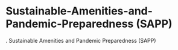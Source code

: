 # Sustainable-Amenities-and-Pandemic-Preparedness (SAPP)
. Sustainable Amenities and Pandemic Preparedness (SAPP)
